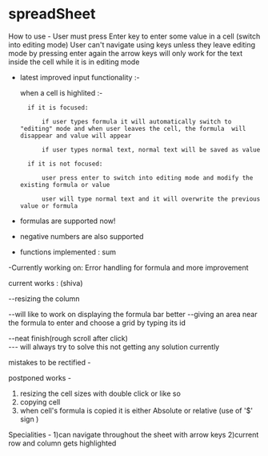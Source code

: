 # spreadSheet

How to use -
User must press Enter key to enter some value in a cell (switch into editing mode)
User can't navigate using keys unless they leave editing mode by pressing enter again
the arrow keys will only work for the text inside the cell while it is in editing mode

- latest improved input functionality :-

  when a cell is highlited :-

        if it is focused:

            if user types formula it will automatically switch to "editing" mode and when user leaves the cell, the formula  will disappear and value will appear

            if user types normal text, normal text will be saved as value

        if it is not focused:

            user press enter to switch into editing mode and modify the existing formula or value

            user will type normal text and it will overwrite the previous value or formula

- formulas are supported now!

- negative numbers are also supported

- functions implemented : sum

-Currently working on:
Error handling for formula and more improvement

current works : (shiva)

--resizing the column

--will like to work on displaying the formula bar better
--giving an area near the formula to enter and choose a grid by typing its id

--neat finish(rough scroll after click)  
 --- will always try to solve this not getting any solution currently

mistakes to be rectified -

postponed works -

1. resizing the cell sizes with double click or like so
2. copying cell
3. when cell's formula is copied it is either Absolute or relative (use of '$' sign )

Specialities -
1)can navigate throughout the sheet with arrow keys
2)current row and column gets highlighted
